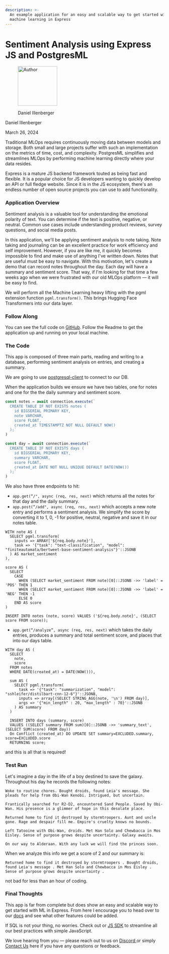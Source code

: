 ```yaml
---
description: >-
  An example application for an easy and scalable way to get started with
  machine learning in Express
---
```


# Sentiment Analysis using Express JS and PostgresML

<div align="left">

<figure><img src=".gitbook/assets/daniel.jpg" alt="Author" width="125"><figcaption><p>Daniel Illenberger</p></figcaption></figure>

</div>

Daniel Illenberger

March 26, 2024

Traditional MLOps requires continuously moving data between models and storage. Both small and large projects suffer with such an implementation on the metrics of time, cost, and complexity. PostgresML simplifies and streamlines MLOps by performing machine learning directly where your data resides.

Express is a mature JS backend framework touted as being fast and flexible. It is a popular choice for JS developers wanting to quickly develop an API or full fledge website. Since it is in the JS ecosystem, there's an endless number of open source projects you can use to add functionality.

### Application Overview

Sentiment analysis is a valuable tool for understanding the emotional polarity of text. You can determine if the text is positive, negative, or neutral. Common use cases include understanding product reviews, survey questions, and social media posts.

In this application, we'll be applying sentiment analysis to note taking. Note taking and journaling can be an excellent practice for work efficiency and self improvement. However, if you are like me, it quickly becomes impossible to find and make use of anything I've written down. Notes that are useful must be easy to navigate. With this motivation, let's create a demo that can record notes throughout the day. Each day will have a summary and sentiment score. That way, if I'm looking for that time a few weeks ago when we were frustrated with our old MLOps platform — it will be easy to find.

We will perform all the Machine Learning heavy lifting with the pgml extension function `pgml.transform()`. This brings Hugging Face Transformers into our data layer.

### Follow Along

You can see the full code on [GitHub](https://github.com/postgresml/example-expressjs). Follow the Readme to get the application up and running on your local machine.

### The Code

This app is composed of three main parts, reading and writing to a database, performing sentiment analysis on entries, and creating a summary.

We are going to use [postgresql-client](https://www.npmjs.com/package/postgresql-client) to connect to our DB.

When the application builds we ensure we have two tables, one for notes and one for the the daily summary and sentiment score.

```javascript
const notes = await connection.execute(`
  CREATE TABLE IF NOT EXISTS notes ( 
    id BIGSERIAL PRIMARY KEY, 
    note VARCHAR, 
    score FLOAT, 
    created_at TIMESTAMPTZ NOT NULL DEFAULT NOW()
  );`
)

const day = await connection.execute(`
  CREATE TABLE IF NOT EXISTS days ( 
    id BIGSERIAL PRIMARY KEY, 
    summary VARCHAR, 
    score FLOAT, 
    created_at DATE NOT NULL UNIQUE DEFAULT DATE(NOW())
  );`
) 
```

We also have three endpoints to hit:

* `app.get(“/", async (req, res, next)` which returns all the notes for that day and the daily summary.
* `app.post(“/add", async (req, res, next)` which accepts a new note entry and performs a sentiment analysis. We simplify the score by converting it to 1, 0, -1 for positive, neutral, negative and save it in our notes table.

```postgresql
WITH note AS (
  SELECT pgml.transform(
    inputs => ARRAY['${req.body.note}'],
    task => '{"task": "text-classification", "model": "finiteautomata/bertweet-base-sentiment-analysis"}'::JSONB
  ) AS market_sentiment
), 

score AS (
  SELECT 
    CASE 
      WHEN (SELECT market_sentiment FROM note)[0]::JSONB ->> 'label' = 'POS' THEN 1
      WHEN (SELECT market_sentiment FROM note)[0]::JSONB ->> 'label' = 'NEG' THEN -1
      ELSE 0
    END AS score
)

INSERT INTO notes (note, score) VALUES ('${req.body.note}', (SELECT score FROM score));

```

* `app.get(“/analyze”, async (req, res, next)` which takes the daily entries, produces a summary and total sentiment score, and places that into our days table.

```postgresql
WITH day AS (
  SELECT 
    note,
    score
  FROM notes 
  WHERE DATE(created_at) = DATE(NOW())),

  sum AS (
    SELECT pgml.transform(
      task => '{"task": "summarization", "model": "sshleifer/distilbart-cnn-12-6"}'::JSONB,
      inputs => array[(SELECT STRING_AGG(note, '\n') FROM day)],
      args => '{"min_length" : 20, "max_length" : 70}'::JSONB
    ) AS summary
  )

  INSERT INTO days (summary, score) 
  VALUES ((SELECT summary FROM sum)[0]::JSONB ->> 'summary_text', (SELECT SUM(score) FROM day))
  On Conflict (created_at) DO UPDATE SET summary=EXCLUDED.summary, score=EXCLUDED.score 
  RETURNING score;
```

and this is all that is required!

### Test Run

Let's imagine a day in the life of a boy destined to save the galaxy. Throughout his day he records the following notes:

```
Woke to routine chores. Bought droids, found Leia's message. She pleads for help from Obi-Wan Kenobi. Intrigued, but uncertain.
```

```
Frantically searched for R2-D2, encountered Sand People. Saved by Obi-Wan. His presence is a glimmer of hope in this desolate place.
```

```
Returned home to find it destroyed by stormtroopers. Aunt and uncle gone. Rage and despair fill me. Empire's cruelty knows no bounds.
```

```
Left Tatooine with Obi-Wan, droids. Met Han Solo and Chewbacca in Mos Eisley. Sense of purpose grows despite uncertainty. Galaxy awaits.
```

```
On our way to Alderaan. With any luck we will find the princes soon.
```

When we analyze this info we get a score of 2 and our summary is:

```
Returned home to find it destroyed by stormtroopers . Bought droids, found Leia's message . Met Han Solo and Chewbacca in Mos Eisley . Sense of purpose grows despite uncertainty .
```

not bad for less than an hour of coding.

### Final Thoughts

This app is far from complete but does show an easy and scalable way to get started with ML in Express. From here I encourage you to head over to our [docs](https://postgresml.org/docs) and see what other features could be added.

If SQL is not your thing, no worries. Check out or [JS SDK](https://postgresml.org/docs/open-source/korvus/) to streamline all our best practices with simple JavaScript.

We love hearing from you — please reach out to us on [Discord ](https://discord.gg/DmyJP3qJ7U)or simply [Contact Us](https://postgresml.org/contact) here if you have any questions or feedback.
